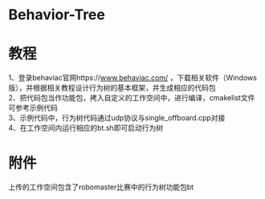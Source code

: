 # Behavior-Tree
# 教程
1、登录behaviac官网https://www.behaviac.com/ ，下载相关软件（Windows版），并根据相关教程设计行为树的基本框架，并生成相应的代码包  
2、把代码包当作功能包，拷入自定义的工作空间中，进行编译，cmakelist文件可参考示例代码  
3、示例代码中，行为树代码通过udp协议与single_offboard.cpp对接  
4、在工作空间内运行相应的bt.sh即可启动行为树  
# 附件
上传的工作空间包含了robomaster比赛中的行为树功能包bt
